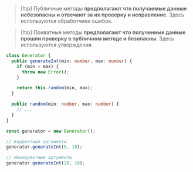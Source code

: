 >[!tip] Публичные методы **предполагают что получаемые данные небезопасны и отвечают за их проверку и исправление**. Здесь используются обработчики ошибок.

>[!tip] Приватные методы **предполагают что полученные данные прошли проверку в публичном методе и безопасны**. Здесь используются утверждения.

```ts
class Generator {
  public generateInt(min: number, max: number) {
    if (min > max) {
      throw new Error();
    }

    return this.random(min, max);
  }

  public random(min: number, max: number) {
    // ...
  }
}

const generator = new Generator();

// Корректные аргументы
generator.generateInt(0, 10);

// Некорректные аргументы
generator.generateInt(20, 10);
```